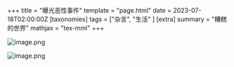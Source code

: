 +++
title = "曝光恶性事件"
template = "page.html"
date = 2023-07-18T02:00:00Z
[taxonomies]
tags = ["杂言", "生活"  ]
[extra]
summary = "糟糕的世界"
mathjax = "tex-mml"
+++

<!-- more -->

![image.png](https://s2.loli.net/2023/08/05/OiCVt6FHhfzM5NG.png)

![image.png](https://s2.loli.net/2023/08/05/kxuDyArCzom7F1f.png)
